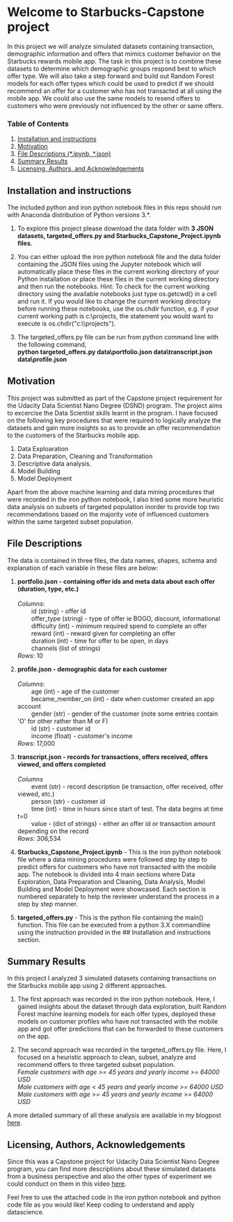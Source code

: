# Welcome to Starbucks-Capstone project
In this project we will analyze simulated datasets containing transaction, demographic information and offers that mimics customer behavior on the Starbucks rewards mobile app. The task in this project is to combine these datasets to determine which demographic groups respond best to which offer type. We will also take a step forward and build out Random Forest models for each offer types which could be used to predict if we should recommend an offer for a customer who has not transacted at all using the mobile app. We could also use the same models to resend offers to customers who were previously not influenced by the other or same offers.   

### Table of Contents

1. [Installation and instructions](#installation)
2. [Motivation](#motivation)
3. [File Descriptions (*.ipynb, *.json)](#files)
4. [Summary Results](#summaryresults)
5. [Licensing, Authors, and Acknowledgements](#licensing)

## Installation and instructions <a name="installation"></a>

The included python and iron python notebook files in this repo should run with Anaconda distribution of Python versions 3.*.

1. To explore this project please download the data folder with **3 JSON datasets, targeted_offers.py and Starbucks_Capstone_Project.ipynb files**.

2. You can either upload the iron python notebook file and the data folder containing the JSON files using the Jupyter notebook which will automatically place these files in the current working directory of your Python installation or place these files in the current working directory and then run the notebooks.
Hint: To check for the current working directory using the available notebooks just type os.getcwd() in a cell and run it. If you would like to change the current working directory before running these notebooks, use the os.chdir function, e.g. if your current working path is c:\projects, the statement you would want to execute is os.chdir("c:&#92;&#92;projects").

3. The targeted_offers.py file can be run from python command line with the following command,<br/>
**python targeted_offers.py data\portfolio.json data\transcript.json data\profile.json**

## Motivation<a name="motivation"></a>
This project was submitted as part of the Capstone project requirement for the Udacity Data Scientist Nano Degree (DSND) program. The project aims to excercise the Data Scientist skills learnt in the program. I have focused on the following key procedures that were required to logically analyze the datasets and gain more insights so as to provide an offer recommendation to the customers of the Starbucks mobile app.
1. Data Exploaration
2. Data Preparation, Cleaning and Transformation
3. Descriptive data analysis.
4. Model Building
5. Model Deployment

Apart from the above machine learning and data mining procedures that were recorded in the iron python notebook, I also tried some more heuristic data analysis on subsets of targeted population inorder to provide top two recommendations based on the majority vote of influenced customers within the same targeted subset population. 
## File Descriptions <a name="files"></a>

The data is contained in three files, the data names, shapes, schema and explanation of each variable in these files are below:

1. **portfolio.json - containing offer ids and meta data about each offer (duration, type, etc.)**<br/><br/>
    *Columns*:<br/> 
&nbsp;&nbsp;&nbsp;&nbsp;&nbsp;&nbsp;&nbsp;&nbsp;id (string) - offer id<br/>
&nbsp;&nbsp;&nbsp;&nbsp;&nbsp;&nbsp;&nbsp;&nbsp;offer_type (string) - type of offer ie BOGO, discount, informational<br/>
&nbsp;&nbsp;&nbsp;&nbsp;&nbsp;&nbsp;&nbsp;&nbsp;difficulty (int) - minimum required spend to complete an offer<br/>
&nbsp;&nbsp;&nbsp;&nbsp;&nbsp;&nbsp;&nbsp;&nbsp;reward (int) - reward given for completing an offer<br/>
&nbsp;&nbsp;&nbsp;&nbsp;&nbsp;&nbsp;&nbsp;&nbsp;duration (int) - time for offer to be open, in days<br/>
&nbsp;&nbsp;&nbsp;&nbsp;&nbsp;&nbsp;&nbsp;&nbsp;channels (list of strings)<br/>
    *Rows*: 10 

2. **profile.json - demographic data for each customer**<br/><br/>
    *Columns*:<br/>
&nbsp;&nbsp;&nbsp;&nbsp;&nbsp;&nbsp;&nbsp;&nbsp;age (int) - age of the customer<br/>
&nbsp;&nbsp;&nbsp;&nbsp;&nbsp;&nbsp;&nbsp;&nbsp;became_member_on (int) - date when customer created an app account<br/>
&nbsp;&nbsp;&nbsp;&nbsp;&nbsp;&nbsp;&nbsp;&nbsp;gender (str) - gender of the customer (note some entries contain 'O' for other rather than M or F)<br/>
&nbsp;&nbsp;&nbsp;&nbsp;&nbsp;&nbsp;&nbsp;&nbsp;id (str) - customer id<br/>
&nbsp;&nbsp;&nbsp;&nbsp;&nbsp;&nbsp;&nbsp;&nbsp;income (float) - customer's income<br/>
    *Rows*: 17,000
	
3. **transcript.json - records for transactions, offers received, offers viewed, and offers completed**<br/><br/>
    *Columns*<br/>
&nbsp;&nbsp;&nbsp;&nbsp;&nbsp;&nbsp;&nbsp;&nbsp;event (str) - record description (ie transaction, offer received, offer viewed, etc.)<br/>
&nbsp;&nbsp;&nbsp;&nbsp;&nbsp;&nbsp;&nbsp;&nbsp;person (str) - customer id<br/>
&nbsp;&nbsp;&nbsp;&nbsp;&nbsp;&nbsp;&nbsp;&nbsp;time (int) - time in hours since start of test. The data begins at time t=0<br/>
&nbsp;&nbsp;&nbsp;&nbsp;&nbsp;&nbsp;&nbsp;&nbsp;value - (dict of strings) - either an offer id or transaction amount depending on the record<br/>
    *Rows*: 306,534

4. **Starbucks_Capstone_Project.ipynb** - 
    This is the iron python notebook file where a data mining procedures were followed step by step to predict offers for customers who have not transacted with the mobile app. The notebook is divided into 4 main sections where Data Exploration, Data Preparation and Cleaning, Data Analysis, Model Building and Model Deployment were showcased. Each section is numbered separately to help the reviewer understand the process in a step by step manner.

5. **targeted_offers.py** -
    This is the python file containing the main() function. This file can be executed from a python 3.X commandline using the instruction provided in the ## Installation and instructions <a name="installation"></a> section.
	
## Summary Results<a name="results"></a>
In this project I analyzed 3 simulated datasets containing transactions on the Starbucks mobile app using 2 different approaches.

1. The first approach was recorded in the iron python notebook. Here, I gained insights about the dataset through data exploration, built Random Forest machine learning models for each offer types, deployed these models on customer profiles who have not transacted with the mobile app and got offer predictions that can be forwarded to these customers on the app.

2. The second approach was recorded in the targeted_offers.py file. Here, I focused on a heuristic approach to clean, subset, analyze and recommend offers to three targeted subset population.<br/>
        *Female customers with age >= 45 years and yearly income >= 64000 USD<br/>*
        *Male customers with age < 45 years and yearly income >= 64000 USD<br/>*
        *Male customers with age >= 45 years and yearly income >= 64000 USD<br/>*

A more detailed summary of all these analysis are available in my blogpost [here]().

## Licensing, Authors, Acknowledgements<a name="licensing"></a>
Since this was a Capstone project for Udacity Data Scientist Nano Degree program, you can find more descriptions about these simulated datasets from a business perspective and also the other types of experiment we could conduct on them in this video [here](https://classroom.udacity.com/nanodegrees/nd025/parts/84260e1f-2926-4127-895f-cc4432b05059/modules/80c955ce-72f2-403a-9bf5-cc58636dab9d/lessons/d6285247-6bc0-4783-b118-6f41981b9469/concepts/480e9dc2-4726-4582-81d7-3b8e6a863450). 

Feel free to use the attached code in the iron python notebook and python code file as you would like! Keep coding to understand and apply datascience.